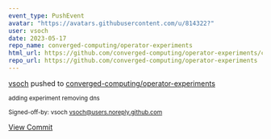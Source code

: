 ```yaml
---
event_type: PushEvent
avatar: "https://avatars.githubusercontent.com/u/814322?"
user: vsoch
date: 2023-05-17
repo_name: converged-computing/operator-experiments
html_url: https://github.com/converged-computing/operator-experiments/commit/628672faacc92aeedec6c193e8514769bfc8d9cd
repo_url: https://github.com/converged-computing/operator-experiments
---
```


<a href='https://github.com/vsoch' target='_blank'>vsoch</a> pushed to <a href='https://github.com/converged-computing/operator-experiments' target='_blank'>converged-computing/operator-experiments</a>

<small>adding experiment removing dns

Signed-off-by: vsoch <vsoch@users.noreply.github.com></small>

<a href='https://github.com/converged-computing/operator-experiments/commit/628672faacc92aeedec6c193e8514769bfc8d9cd' target='_blank'>View Commit</a>